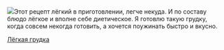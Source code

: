 <!--2025-06-02 12:33:13-->
<div class="yb">
  <div class="rss povarenok"><a href="https://www.povarenok.ru/recipes/show/182744/"><img src="https://www.povarenok.ru/data/cache/2025jun/02/30/3179204_60370-640x480.jpg"></a>Этот рецепт лёгкий в приготовлении, легче некуда. И по составу блюдо лёгкое и вполне себе диетическое. Я готовлю такую грудку, когда совсем некогда готовить, а хочется поужинать быстро и вкусно. <p class="titl"><a href="https://www.povarenok.ru/recipes/show/182744/">Лёгкая грудка</a></p></div>
</div>
